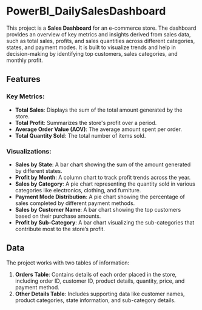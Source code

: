 # PowerBI_DailySalesDashboard

This project is a **Sales Dashboard** for an e-commerce store. The dashboard provides an overview of key metrics and insights derived from sales data, such as total sales, profits, and sales quantities across different categories, states, and payment modes. It is built to visualize trends and help in decision-making by identifying top customers, sales categories, and monthly profit.

## Features

### Key Metrics:
- **Total Sales**: Displays the sum of the total amount generated by the store.
- **Total Profit**: Summarizes the store's profit over a period.
- **Average Order Value (AOV)**: The average amount spent per order.
- **Total Quantity Sold**: The total number of items sold.

### Visualizations:
- **Sales by State**: A bar chart showing the sum of the amount generated by different states.
- **Profit by Month**: A column chart to track profit trends across the year.
- **Sales by Category**: A pie chart representing the quantity sold in various categories like electronics, clothing, and furniture.
- **Payment Mode Distribution**: A pie chart showing the percentage of sales completed by different payment methods.
- **Sales by Customer Name**: A bar chart showing the top customers based on their purchase amounts.
- **Profit by Sub-Category**: A bar chart visualizing the sub-categories that contribute most to the store’s profit.

## Data

The project works with two tables of information:

1. **Orders Table**: Contains details of each order placed in the store, including order ID, customer ID, product details, quantity, price, and payment method.
2. **Other Details Table**: Includes supporting data like customer names, product categories, state information, and sub-category details.


